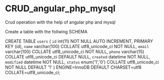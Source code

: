 # CRUD_angular_php_mysql
Crud operation with the help of angular php and mysql

Create a table with the follwing SCHEMA


CREATE TABLE `users` (
  `id` int(11) NOT NULL AUTO INCREMENT,
  PRIMARY KEY (id),
  `name` varchar(100) COLLATE utf8_unicode_ci NOT NULL,
  `email` varchar(100) COLLATE utf8_unicode_ci NOT NULL,
  `phone` varchar(15) COLLATE utf8_unicode_ci DEFAULT NULL,
  `created` datetime NOT NULL,
  `modified` datetime NOT NULL,
  `status` enum('1','0') COLLATE utf8_unicode_ci NOT NULL DEFAULT '1'
) ENGINE=InnoDB DEFAULT CHARSET=utf8 COLLATE=utf8_unicode_ci;
